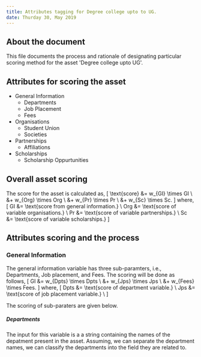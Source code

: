 ```yaml
---
title: Attributes tagging for Degree college upto to UG.  
date: Thurday 30, May 2019
---
```


## About the document
This file documents the process and rationale of designating
particular scoring method for the asset 'Degree college upto
UG'.

## Attributes for scoring the asset
* General Information
	- Departments
	- Job Placement
	- Fees
* Organisations
	- Student Union
	- Societies
* Partnerships
	- Affiliations
* Scholarships
	- Scholarship Oppurtunities

## Overall asset scoring
The score for the asset is calculated as,
\[
	\text{score} &= w_{GI} \times GI \\
		     &+ w_{Org} \times Org \\
		     &+ w_{Pr} \times Pr \\
		     &+ w_{Sc} \times Sc.
\]
where,
\[
	GI &= \text{score from general information.} \\
	Org &= \text{score of variable organisations.} \\
	Pr &= \text{score of variable partnerships.} \\
	Sc &= \text{score of variable scholarships.}
\]

## Attributes scoring and the process
### General Information
The general information variable has three sub-paramters, i.e.,
Departments, Job placement, and Fees. The scoring will be
done as follows,
\[
	GI &= w_{Dpts} \times Dpts \\
	   &+ w_{Jps} \times Jps \\
	   &+ w_{Fees} \times Fees.
\]
where,
\[
	Dpts &= \text{score of department variable.} \\
	Jps &= \text{score of job placement variable.} \\
\]

The scoring of sub-paraters are given below.
##### Departments
The input for this variable is a a string containing the
names of the depatment present in the asset. Assuming, we
can separate the department names, we can classify the
departments into the field they are related to.

